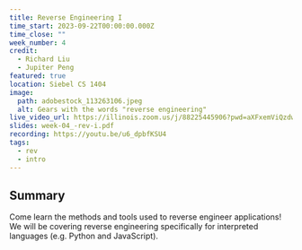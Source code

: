 ```yaml
---
title: Reverse Engineering I
time_start: 2023-09-22T00:00:00.000Z
time_close: ""
week_number: 4
credit:
  - Richard Liu
  - Jupiter Peng
featured: true
location: Siebel CS 1404
image:
  path: adobestock_113263106.jpeg
  alt: Gears with the words "reverse engineering"
live_video_url: https://illinois.zoom.us/j/88225445906?pwd=aXFxemViQzdwZjg4VzllTkp5S2JLdz09
slides: week-04_-rev-i.pdf
recording: https://youtu.be/u6_dpbfKSU4
tags:
  - rev
  - intro
---
```

## S﻿ummary

Come learn the methods and tools used to reverse engineer applications! We will be covering reverse engineering specifically for interpreted languages (e.g. Python and JavaScript).
